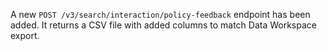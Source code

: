 A new `POST /v3/search/interaction/policy-feedback` endpoint has been added. It returns a CSV file with added columns to
match Data Workspace export.
